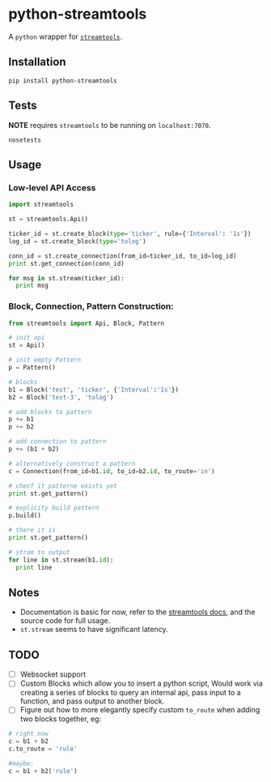 python-streamtools
==================

A `python` wrapper for [`streamtools`](http://nytlabs.github.io/streamtools).

## Installation
```
pip install python-streamtools
```

## Tests
**NOTE** requires `streamtools` to be running on `localhost:7070`.
```
nosetests
```

## Usage 

### Low-level API Access
```python
import streamtools 

st = streamtools.Api()

ticker_id = st.create_block(type='ticker', rule={'Interval': '1s'})
log_id = st.create_block(type='tolog')

conn_id = st.create_connection(from_id=ticker_id, to_id=log_id)
print st.get_connection(conn_id)

for msg in st.stream(ticker_id):
  print msg
```

### Block, Connection, Pattern Construction:

```python
from streamtools import Api, Block, Pattern 

# init api
st = Api()

# init empty Pattern
p = Pattern()

# blocks
b1 = Block('test', 'ticker', {'Interval':'1s'})
b2 = Block('test-3', 'tolog')

# add blocks to pattern
p += b1 
p += b2 

# add connection to pattern
p += (b1 + b2)

# alternatively construct a pattern
c = Connection(from_id=b1.id, to_id=b2.id, to_route='in')

# checf it patterne exists yet
print st.get_pattern()

# explicity build pattern
p.build()

# there it is
print st.get_pattern()

# stram to output
for line in st.stream(b1.id):
  print line
```

## Notes
* Documentation is basic for now, refer to the [streamtools docs](http://nytlabs.github.io/streamtools/docs/), and the source code for full usage.
* `st.stream` seems to have significant latency.

## TODO

- [ ] Websocket support
- [ ] Custom Blocks which allow you to insert a python script, Would work via creating a series of blocks to query an internal api, pass input to a function, and pass output to another block.
- [ ] Figure out how to more elegantly specify custom `to_route` when adding two blocks together, eg:

```python
# right now 
c = b1 + b2 
c.to_route = 'rule'

#maybe:
c = b1 + b2('rule')
```
